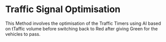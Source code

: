 # Traffic Signal Optimisation 
This Method involves the optimisation of the Traffic Timers using AI based on tTaffic volume before switching back to Red after giving Green for the vehicles to pass. 
